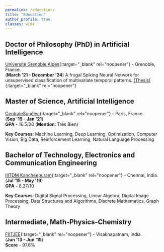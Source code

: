 ```yaml
---
permalink: /education/
title: "Education"
author_profile: true
classes: wide
---
```


## **Doctor of Philosophy** (PhD) in Artificial Intelligence                             
[Université Grenoble Alpes](https://www.univ-grenoble-alpes.fr/english/){:target="_blank" rel="noopener"} - Grenoble, France.\
(**March '21 - December '24**)
A frugal Spiking Neural Network for unsupervised classification of multivariate temporal patterns. 
[(Thesis)](https://theses.fr/s268529){:target="_blank" rel="noopener"}

## **Master of Science**, Artificial Intelligence                                
[CentraleSupélec](https://www.centralesupelec.fr/en){:target="_blank" rel="noopener"} - Paris, France.\
(**Sep '19 - Jan '21**)\
**GPA** - 16.5/20 (**Mention**: Très Bien)

**Key Courses**: Machine Learning, Deep Learning, Optimization, Computer Vision,
Big Data, Reinforcement Learning, Natural Language Processing

## **Bachelor of Technology**, Electronics and Communication Engineering         
[IIITDM Kancheepuram](https://www.iiitdm.ac.in){:target="_blank" rel="noopener"} - Chennai, India.\
(**Jul '15 - May '19**)\
**GPA** - 8.37/10

**Key Courses**: Digital Signal Processing, Linear Algebra, Digital Image Processing,
Data Structures and Algorithms, Discrete Mathematics, Graph Theory

## **Intermediate**, Math-Physics-Chemistry                                      
[FIITJEE](https://www.fiitjee.com/){:target="_blank" rel="noopener"} - Visakhapatnam, India.\
(**Jun '13 - Jun '15**)\
**Score** - 97.6%

